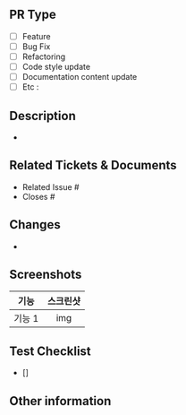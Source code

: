 ## PR Type

- [ ] Feature
- [ ] Bug Fix
- [ ] Refactoring
- [ ] Code style update
- [ ] Documentation content update
- [ ] Etc :

## Description

-

## Related Tickets & Documents

- Related Issue #
- Closes #

## Changes

-

## Screenshots

| 기능   | 스크린샷 |
| ------ | :------: |
| 기능 1 |   img    |

## Test Checklist

- []

## Other information
